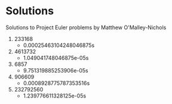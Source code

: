 # Solutions
Solutions to Project Euler problems by Matthew O'Malley-Nichols

1. 233168
    - 0.00025463104248046875s
2. 4613732
    - 1.049041748046875e-05s
3. 6857
    - 9.751319885253906e-05s
4. 906609
    - 0.0008928775787353516s
5. 232792560 
    - 1.239776611328125e-05s
